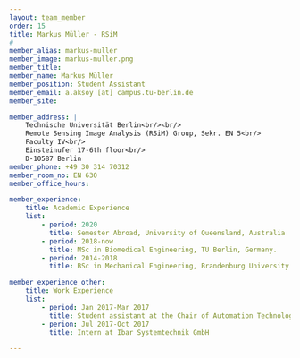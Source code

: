 ```yaml
---
layout: team_member
order: 15
title: Markus Müller - RSiM
#
member_alias: markus-muller
member_image: markus-muller.png
member_title:
member_name: Markus Müller
member_position: Student Assistant
member_email: a.aksoy [at] campus.tu-berlin.de
member_site:

member_address: |
    Technische Universität Berlin<br/><br/>
    Remote Sensing Image Analysis (RSiM) Group, Sekr. EN 5<br/>
    Faculty IV<br/>
    Einsteinufer 17-6th floor<br/>
    D-10587 Berlin
member_phone: +49 30 314 70312
member_room_no: EN 630
member_office_hours:

member_experience:
    title: Academic Experience
    list:
        - period: 2020
          title: Semester Abroad, University of Queensland, Australia
        - period: 2018-now
          title: MSc in Biomedical Engineering, TU Berlin, Germany.
        - period: 2014-2018
          title: BSc in Mechanical Engineering, Brandenburg University of Technology Cottbus-Senftenberg, Germany.

member_experience_other:
    title: Work Experience
    list:
        - period: Jan 2017-Mar 2017
          title: Student assistant at the Chair of Automation Technology, Brandenburgische Technische Universitaet, Germany.
        - perion: Jul 2017-Oct 2017
          title: Intern at Ibar Systemtechnik GmbH

---
```

